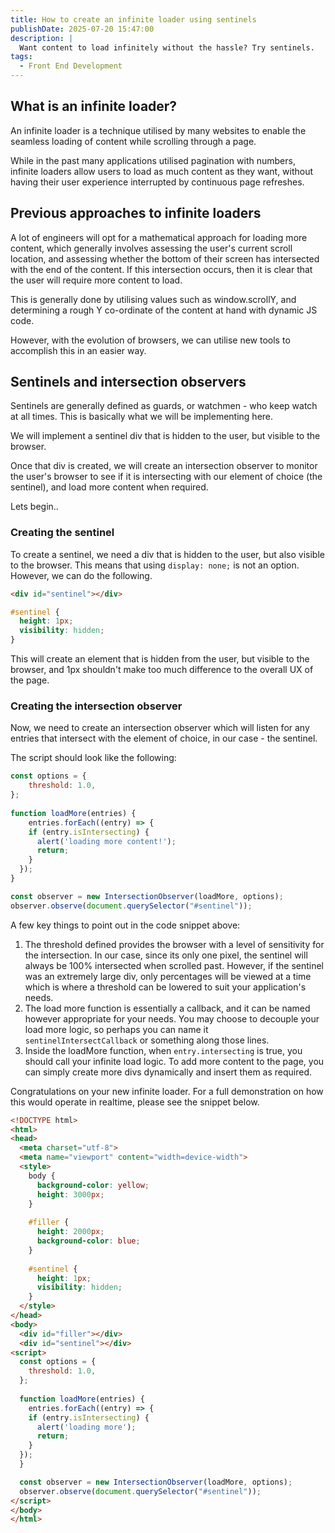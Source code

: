 ```yaml
---
title: How to create an infinite loader using sentinels
publishDate: 2025-07-20 15:47:00
description: |
  Want content to load infinitely without the hassle? Try sentinels.
tags:
  - Front End Development
---
```


## What is an infinite loader?

An infinite loader is a technique utilised by many websites to enable the seamless loading of content while scrolling through a page. 

While in the past many applications utilised pagination with numbers, infinite loaders allow users to load as much content as they want, without having their user experience interrupted by continuous page refreshes.

## Previous approaches to infinite loaders

A lot of engineers will opt for a mathematical approach for loading more content, which generally involves assessing the user's current scroll location, and assessing whether the bottom of their screen has intersected with the end of the content. If this intersection occurs, then it is clear that the user will require more content to load. 

This is generally done by utilising values such as window.scrollY, and determining a rough Y co-ordinate of the content at hand with dynamic JS code.

However, with the evolution of browsers, we can utilise new tools to accomplish this in an easier way.

## Sentinels and intersection observers

Sentinels are generally defined as guards, or watchmen - who keep watch at all times. 
This is basically what we will be implementing here.

We will implement a sentinel div that is hidden to the user, but visible to the browser.

Once that div is created, we will create an intersection observer to monitor the user's browser to see if it is intersecting with our element of choice (the sentinel), and load more content when required.

Lets begin..

### Creating the sentinel

To create a sentinel, we need a div that is hidden to the user, but also visible to the browser.
This means that using ```display: none;``` is not an option.
However, we can do the following.

```html
<div id="sentinel"></div>
```

```css
#sentinel {
  height: 1px;
  visibility: hidden;
}
```

This will create an element that is hidden from the user, but visible to the browser, and 1px shouldn't make too much difference to the overall UX of the page.

### Creating the intersection observer
Now, we need to create an intersection observer which will listen for any entries that intersect with the element of choice, in our case - the sentinel.

The script should look like the following:

```js
const options = {
    threshold: 1.0,
};
  
function loadMore(entries) {
    entries.forEach((entry) => {
    if (entry.isIntersecting) {
      alert('loading more content!');
      return;
    }
  });
}

const observer = new IntersectionObserver(loadMore, options);
observer.observe(document.querySelector("#sentinel"));
```

A few key things to point out in the code snippet above:

1) The threshold defined provides the browser with a level of sensitivity for the intersection. In our case, since its only one pixel, the sentinel will always be 100% intersected when scrolled past. However, if the sentinel was an extremely large div, only percentages will be viewed at a time which is where a threshold can be lowered to suit your application's needs.
2) The load more function is essentially a callback, and it can be named however appropriate for your needs. You may choose to decouple your load more logic, so perhaps you can name it ``` sentinelIntersectCallback``` or something along those lines.
3) Inside the loadMore function, when ```entry.intersecting``` is true, you should call your infinite load logic. To add more content to the page, you can simply create more divs dynamically and insert them as required.
   

Congratulations on your new infinite loader. For a full demonstration on how this would operate in realtime, please see the snippet below.

```html
<!DOCTYPE html>
<html>
<head>
  <meta charset="utf-8">
  <meta name="viewport" content="width=device-width">
  <style>
    body {
      background-color: yellow;
      height: 3000px;
    }
    
    #filler {
      height: 2000px;
      background-color: blue;
    }
    
    #sentinel {
      height: 1px;
      visibility: hidden;
    }
  </style>
</head>
<body>
  <div id="filler"></div>
  <div id="sentinel"></div>
<script>
  const options = {
    threshold: 1.0,
  };
  
  function loadMore(entries) {
    entries.forEach((entry) => {
    if (entry.isIntersecting) {
      alert('loading more');
      return;
    }
  });
  }

  const observer = new IntersectionObserver(loadMore, options);
  observer.observe(document.querySelector("#sentinel"));
</script>
</body>
</html>
```
